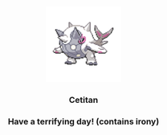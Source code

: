 <p align="center">
    <img src="https://raw.githubusercontent.com/PokeAPI/sprites/master/sprites/pokemon/975.png" width="150" height="150">
</p>
<h3 align="center"> <b>Cetitan</b></h3>
<h3 align="center">Have a terrifying day! (contains irony)</h3>

